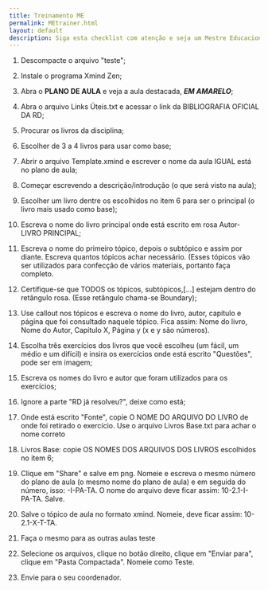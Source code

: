```yaml
---
title: Treinamento ME
permalink: MEtrainer.html
layout: default
description: Siga esta checklist com atenção e seja um Mestre Educacional da RDResoluções!
---
```



1. Descompacte o arquivo "teste";

2. Instale o programa Xmind Zen;

3. Abra o **PLANO DE AULA** e veja a aula destacada, ***EM AMARELO***;

4. Abra o arquivo Links Úteis.txt e acessar o link da BIBLIOGRAFIA OFICIAL DA RD;

5. Procurar os livros da disciplina;

6. Escolher de 3 a 4 livros para usar como base;
7. Abrir o arquivo Template.xmind e escrever o nome da aula IGUAL está no plano de aula;
8. Começar escrevendo a descrição/introdução (o que será visto na aula);
9. Escolher um livro dentre os escolhidos no item 6 para ser o principal (o livro mais usado como base);
10. Escreva o nome do livro principal onde está escrito em rosa Autor-LIVRO PRINCIPAL;
11. Escreva o nome do primeiro tópico, depois o subtópico e assim por diante. Escreva quantos tópicos achar necessário. (Esses tópicos vão ser utilizados para confecção de vários materiais, portanto faça completo.
12. Certifique-se que TODOS os tópicos, subtópicos,[...] estejam dentro do retângulo rosa. (Esse retângulo chama-se Boundary);
13. Use callout nos tópicos e escreva o nome do livro, autor, capítulo e página que foi consultado naquele tópico. Fica assim: Nome do livro, Nome do Autor, Capítulo X, Página y (x e y são números).
14. Escolha três exercícios dos livros que você escolheu (um fácil, um médio e um difícil) e insira os exercícios onde está escrito "Questões", pode ser em imagem;
15. Escreva os nomes do livro e autor que foram utilizados para os exercícios;
16. Ignore a parte "RD já resolveu?", deixe como está;
17. Onde está escrito "Fonte", copie O NOME DO ARQUIVO DO LIVRO de onde foi retirado o exercício. Use o arquivo Livros Base.txt para achar o nome correto
18. Livros Base: copie OS NOMES DOS ARQUIVOS DOS LIVROS escolhidos no item 6;
19. Clique em "Share" e salve em png. Nomeie e escreva o mesmo número do plano de aula (o mesmo nome do plano de aula) e em seguida do número, isso: -I-PA-TA. O nome do arquivo deve ficar assim: 10-2.1-I-PA-TA. Salve.
20. Salve o tópico de aula no formato xmind. Nomeie, deve ficar assim: 10-2.1-X-T-TA.
21. Faça o mesmo para as outras aulas teste
22. Selecione os arquivos, clique no botão direito, clique em "Enviar para", clique em "Pasta Compactada". Nomeie como Teste.
23. Envie para o seu coordenador.
